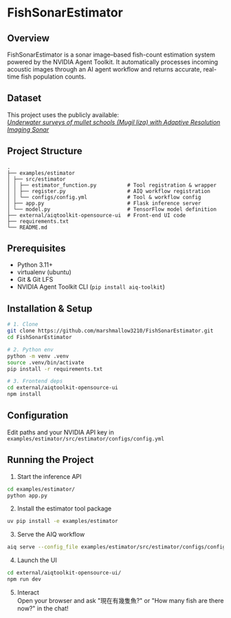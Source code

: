 # FishSonarEstimator

## Overview  
FishSonarEstimator is a sonar image–based fish-count estimation system powered by the NVIDIA Agent Toolkit. It automatically processes incoming acoustic images through an AI agent workflow and returns accurate, real-time fish population counts.

## Dataset  
This project uses the publicly available:  
[*Underwater surveys of mullet schools (Mugil liza) with Adaptive Resolution Imaging Sonar*](https://doi.org/10.5281/zenodo.4751942)

## Project Structure
```
.
├── examples/estimator
│ ├── src/estimator
│ │ ├── estimator_function.py          # Tool registration & wrapper
│ │ ├── register.py                    # AIQ workflow registration
│ │ └── configs/config.yml             # Tool & workflow config
│ ├── app.py                           # Flask inference server
│ └── model.py                         # TensorFlow model definition
├── external/aiqtoolkit-opensource-ui  # Front-end UI code
├── requirements.txt
└── README.md
```

## Prerequisites  
- Python 3.11+  
- virtualenv (ubuntu)  
- Git & Git LFS  
- NVIDIA Agent Toolkit CLI (`pip install aiq-toolkit`)

## Installation & Setup  
```bash
# 1. Clone
git clone https://github.com/marshmallow3210/FishSonarEstimator.git
cd FishSonarEstimator

# 2. Python env
python -m venv .venv
source .venv/bin/activate
pip install -r requirements.txt

# 3. Frontend deps
cd external/aiqtoolkit-opensource-ui
npm install
```

## Configuration
Edit paths and your NVIDIA API key in `examples/estimator/src/estimator/configs/config.yml`

## Running the Project
1. Start the inference API
```bash
cd examples/estimator/
python app.py
```

2. Install the estimator tool package
```bash
uv pip install -e examples/estimator
```

3. Serve the AIQ workflow
```bash
aiq serve --config_file examples/estimator/src/estimator/configs/config.yml
```

4. Launch the UI
```bash
cd external/aiqtoolkit-opensource-ui/
npm run dev
```

5. Interact<br>
Open your browser and ask "現在有幾隻魚?" or "How many fish are there now?" in the chat!
